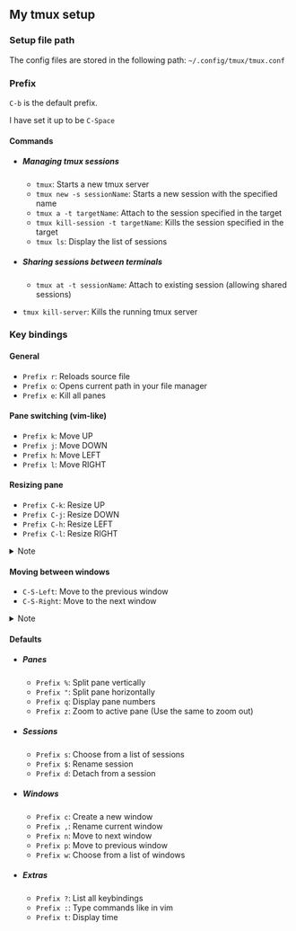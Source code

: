 ## My tmux setup

### Setup file path

The config files are stored in the following path: `~/.config/tmux/tmux.conf`

### Prefix

`C-b` is the default prefix.

I have set it up to be `C-Space`

#### Commands

- ##### Managing tmux sessions
  - `tmux`: Starts a new tmux server
  - `tmux new -s sessionName`: Starts a new session with the specified name
  - `tmux a -t targetName`: Attach to the session specified in the target
  - `tmux kill-session -t targetName`: Kills the session specified in the target
  - `tmux ls`: Display the list of sessions

- ##### Sharing sessions between terminals
  - `tmux at -t sessionName`: Attach to existing session (allowing shared sessions)

- `tmux kill-server`: Kills the running tmux server

### Key bindings

#### General
- `Prefix r`: Reloads source file
- `Prefix o`: Opens current path in your file manager
- `Prefix e`: Kill all panes

#### Pane switching (vim-like)
- `Prefix k`: Move UP
- `Prefix j`: Move DOWN
- `Prefix h`: Move LEFT
- `Prefix l`: Move RIGHT

#### Resizing pane
- `Prefix C-k`: Resize UP
- `Prefix C-j`: Resize DOWN
- `Prefix C-h`: Resize LEFT
- `Prefix C-l`: Resize RIGHT
<details>
  <summary>Note</summary>
  Resize set to 5 units.
</details>

#### Moving between windows
- `C-S-Left`: Move to the previous window
- `C-S-Right`: Move to the next window
<details>
  <summary>Note</summary>
  You don't need to use the `Prefix` with the above key binds.
</details>

#### Defaults

- ##### Panes
  - `Prefix %`: Split pane vertically
  - `Prefix "`: Split pane horizontally
  - `Prefix q`: Display pane numbers
  - `Prefix z`: Zoom to active pane (Use the same to zoom out)

- ##### Sessions
  - `Prefix s`: Choose from a list of sessions
  - `Prefix $`: Rename session
  - `Prefix d`: Detach from a session

- ##### Windows
  - `Prefix c`: Create a new window
  - `Prefix ,`: Rename current window
  - `Prefix n`: Move to next window
  - `Prefix p`: Move to previous window
  - `Prefix w`: Choose from a list of windows

- ##### Extras
  - `Prefix ?`: List all keybindings
  - `Prefix :`: Type commands like in vim
  - `Prefix t`: Display time


